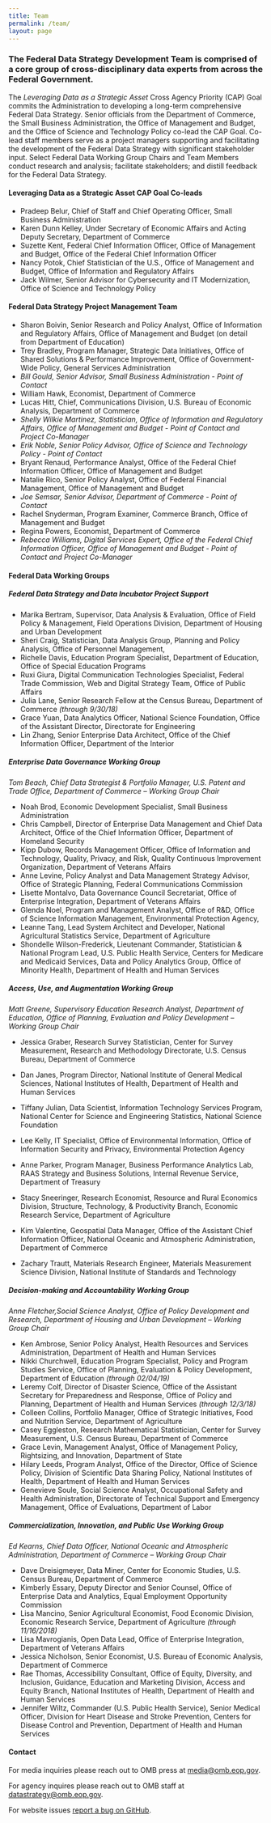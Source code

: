 ```yaml
---
title: Team
permalink: /team/
layout: page
---
```


### The Federal Data Strategy Development Team is comprised of a core group of cross-disciplinary data experts from across the Federal Government.

The _Leveraging Data as a Strategic Asset_ Cross Agency Priority (CAP) Goal commits the Administration to developing a long-term comprehensive Federal Data Strategy. Senior officials from the Department of Commerce, the Small Business Administration, the Office of Management and Budget, and the Office of Science and Technology Policy co-lead the CAP Goal. Co-lead staff members serve as a project managers supporting and facilitating the development of the Federal Data Strategy with significant stakeholder input. Select Federal Data Working Group Chairs and Team Members conduct research and analysis; facilitate stakeholders; and distill feedback for the Federal Data Strategy. 

#### Leveraging Data as a Strategic Asset CAP Goal Co-leads
* Pradeep Belur, Chief of Staff and Chief Operating Officer, Small Business Administration
* Karen Dunn Kelley, Under Secretary of Economic Affairs and Acting Deputy Secretary, Department of Commerce
* Suzette Kent, Federal Chief Information Officer, Office of Management and Budget, Office of the Federal Chief Information Officer
* Nancy Potok, Chief Statistician of the U.S., Office of Management and Budget, Office of Information and Regulatory Affairs
* Jack Wilmer, Senior Advisor for Cybersecurity and IT Modernization, Office of Science and Technology Policy

#### Federal Data Strategy Project Management Team
* Sharon Boivin, Senior Research and Policy Analyst, Office of Information and Regulatory Affairs, Office of Management and Budget (on detail from Department of Education)
* Trey Bradley, Program Manager, Strategic Data Initiatives, Office of Shared Solutions & Performance Improvement, Office of Government-Wide Policy, General Services Administration
* *Bill Gould, Senior Advisor, Small Business Administration - Point of Contact* 
* William Hawk, Economist, Department of Commerce
* Lucas Hitt, Chief, Communications Division, U.S. Bureau of Economic Analysis, Department of Commerce
* *Shelly Wilkie Martinez, Statistician, Office of Information and Regulatory Affairs, Office of Management and Budget - Point of Contact and Project Co-Manager*  
* *Erik Noble, Senior Policy Advisor, Office of Science and Technology Policy - Point of Contact*  
* Bryant Renaud, Performance Analyst, Office of the Federal Chief Information Officer, Office of Management and Budget
* Natalie Rico, Senior Policy Analyst, Office of Federal Financial Management, Office of Management and Budget 
* *Joe Semsar, Senior Advisor, Department of Commerce - Point of Contact*  
* Rachel Snyderman, Program Examiner,  Commerce Branch, Office of Management and Budget
* Regina Powers, Economist, Department of Commerce
* *Rebecca Williams, Digital Services Expert, Office of the Federal Chief Information Officer, Office of Management and Budget - Point of Contact and Project Co-Manager*  

#### Federal Data Working Groups

##### Federal Data Strategy and Data Incubator Project Support 
* Marika Bertram, Supervisor, Data Analysis & Evaluation, Office of Field Policy & Management, Field Operations Division, Department of Housing and Urban Development
* Sheri Craig, Statistician, Data Analysis Group, Planning and Policy Analysis, Office of Personnel Management,
* Richelle Davis, Education Program Specialist, Department of Education, Office of Special Education Programs
* Ruxi Giura, Digital Communication Technologies Specialist, Federal Trade Commission, Web and Digital Strategy Team, Office of Public Affairs
* Julia Lane, Senior Research Fellow at the Census Bureau, Department of Commerce *(through 9/30/18)*
* Grace Yuan, Data Analytics Officer, National Science Foundation, Office of the Assistant Director, Directorate for Engineering
* Lin Zhang, Senior Enterprise Data Architect, Office of the Chief Information Officer, Department of the Interior

##### Enterprise Data Governance Working Group
*Tom Beach, Chief Data Strategist & Portfolio Manager, U.S. Patent and Trade Office, Department of Commerce – Working Group Chair*
* Noah Brod, Economic Development Specialist, Small Business Administration
* Chris Campbell, Director of Enterprise Data Management and Chief Data Architect, Office of the Chief Information Officer, Department of Homeland Security
* Kipp Dubow, Records Management Officer, Office of Information and Technology, Quality, Privacy, and Risk, Quality Continuous Improvement Organization, Department of Veterans Affairs
* Anne Levine, Policy Analyst and Data Management Strategy Advisor, Office of Strategic Planning, Federal Communications Commission
* Lisette Montalvo, Data Governance Council Secretariat, Office of Enterprise Integration, Department of Veterans Affairs
* Glenda Noel, Program and Management Analyst, Office of R&D, Office of Science Information Management, Environmental Protection Agency,
* Leanne Tang, Lead System Architect and Developer, National Agricultural Statistics Service, Department of Agriculture
* Shondelle Wilson-Frederick, Lieutenant Commander, Statistician & National Program Lead, U.S. Public Health Service, Centers for Medicare and Medicaid Services, Data and Policy Analytics Group, Office of Minority Health, Department of Health and Human Services

##### Access, Use, and Augmentation Working Group 
*Matt Greene, Supervisory Education Research Analyst, Department of Education, Office of Planning, Evaluation and Policy Development – Working Group Chair*
* Jessica Graber, Research Survey Statistician, Center for Survey Measurement, Research and Methodology Directorate, U.S. Census Bureau, Department of Commerce
* Dan Janes, Program Director, National Institute of General Medical Sciences, National Institutes of Health, Department of Health and Human Services
* Tiffany Julian, Data Scientist, Information Technology Services Program, National Center for Science and Engineering Statistics, National Science Foundation
* Lee Kelly, IT Specialist, Office of Environmental Information, Office of Information Security and Privacy, Environmental Protection Agency

* Anne Parker, Program Manager, Business Performance Analytics Lab, RAAS Strategy and Business Solutions, Internal Revenue Service, Department of Treasury
* Stacy Sneeringer, Research Economist, Resource and Rural Economics Division, Structure, Technology, & Productivity Branch, Economic Research Service, Department of Agriculture
* Kim Valentine, Geospatial Data Manager, Office of the Assistant Chief Information Officer, National Oceanic and Atmospheric Administration, Department of Commerce
* Zachary Trautt, Materials Research Engineer, Materials Measurement Science Division, National Institute of Standards and Technology

##### Decision-making and Accountability Working Group
*Anne Fletcher,Social Science Analyst, Office of Policy Development and Research, Department of Housing and Urban Development – Working Group Chair*
* Ken Ambrose, Senior Policy Analyst, Health Resources and Services Administration, Department of Health and Human Services
* Nikki Churchwell, Education Program Specialist, Policy and Program Studies Service, Office of Planning, Evaluation & Policy Development, Department of Education *(through 02/04/19)*
* Leremy Colf, Director of Disaster Science, Office of the Assistant Secretary for Preparedness and Response, Office of Policy and Planning, Department of Health and Human Services *(through 12/3/18)*
* Colleen Collins, Portfolio Manager, Office of Strategic Initiatives, Food and Nutrition Service, Department of Agriculture
* Casey Eggleston, Research Mathematical Statistician, Center for Survey Measurement, U.S. Census Bureau, Department of Commerce 
* Grace Levin, Management Analyst, Office of Management Policy, Rightsizing, and Innovation, Department of State
* Hilary Leeds, Program Analyst, Office of the Director, Office of Science Policy, Division of Scientific Data Sharing Policy, National Institutes of Health, Department of Health and Human Services
* Genevieve Soule, Social Science Analyst, Occupational Safety and Health Administration, Directorate of Technical Support and Emergency Management, Office of Evaluations, Department of Labor

##### Commercialization, Innovation, and Public Use Working Group
*Ed Kearns, Chief Data Officer, National Oceanic and Atmospheric Administration, Department of Commerce – Working Group Chair*
* Dave Dreisigmeyer, Data Miner, Center for Economic Studies, U.S. Census Bureau, Department of Commerce
* Kimberly Essary, Deputy Director and Senior Counsel, Office of Enterprise Data and Analytics, Equal Employment Opportunity Commission
* Lisa Mancino, Senior Agricultural Economist, Food Economic Division, Economic Research Service, Department of Agriculture *(through 11/16/2018)*
* Lisa Mavrogianis, Open Data Lead, Office of Enterprise Integration, Department of Veterans Affairs
* Jessica Nicholson, Senior Economist, U.S. Bureau of Economic Analysis, Department of Commerce
* Rae Thomas, Accessibility Consultant, Office of Equity, Diversity, and Inclusion, Guidance, Education and Marketing Division, Access and Equity Branch, National Institutes of Health, Department of Health and Human Services
* Jennifer Wiltz, Commander (U.S. Public Health Service), Senior Medical Officer, Division for Heart Disease and Stroke Prevention, Centers for Disease Control and Prevention, Department of Health and Human Services

#### Contact
For media inquiries please reach out to OMB press at [media@omb.eop.gov](mailto:media@omb.eop.gov).

For agency inquires please reach out to OMB staff at [datastrategy@omb.eop.gov](mailto:datastrategy@omb.eop.gov). 

For website issues [report a bug on GitHub](https://github.com/GSA/data-strategy/issues).
